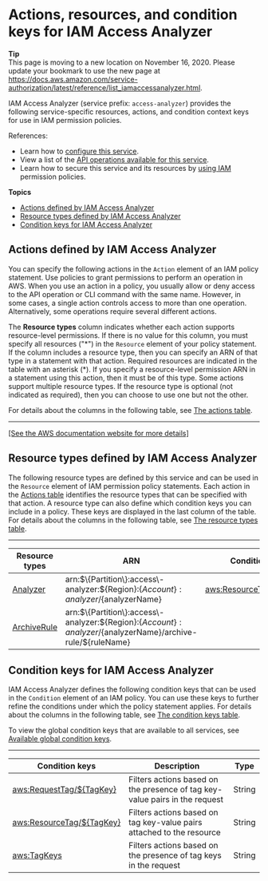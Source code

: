 # Actions, resources, and condition keys for IAM Access Analyzer<a name="list_iamaccessanalyzer"></a>

**Tip**  
This page is moving to a new location on November 16, 2020\. Please update your bookmark to use the new page at [https://docs\.aws\.amazon\.com/service\-authorization/latest/reference/list\_iamaccessanalyzer\.html](https://docs.aws.amazon.com/service-authorization/latest/reference/list_iamaccessanalyzer.html)\. 

IAM Access Analyzer \(service prefix: `access-analyzer`\) provides the following service\-specific resources, actions, and condition context keys for use in IAM permission policies\.

References:
+ Learn how to [configure this service](https://docs.aws.amazon.com/IAM/latest/UserGuide/what-is-access-analyzer.html)\.
+ View a list of the [API operations available for this service](https://docs.aws.amazon.com/access-analyzer/latest/APIReference/)\.
+ Learn how to secure this service and its resources by [using IAM](https://docs.aws.amazon.com/IAM/latest/UserGuide/access-analyzer-permissions.html) permission policies\.

**Topics**
+ [Actions defined by IAM Access Analyzer](#iamaccessanalyzer-actions-as-permissions)
+ [Resource types defined by IAM Access Analyzer](#iamaccessanalyzer-resources-for-iam-policies)
+ [Condition keys for IAM Access Analyzer](#iamaccessanalyzer-policy-keys)

## Actions defined by IAM Access Analyzer<a name="iamaccessanalyzer-actions-as-permissions"></a>

You can specify the following actions in the `Action` element of an IAM policy statement\. Use policies to grant permissions to perform an operation in AWS\. When you use an action in a policy, you usually allow or deny access to the API operation or CLI command with the same name\. However, in some cases, a single action controls access to more than one operation\. Alternatively, some operations require several different actions\.

The **Resource types** column indicates whether each action supports resource\-level permissions\. If there is no value for this column, you must specify all resources \("\*"\) in the `Resource` element of your policy statement\. If the column includes a resource type, then you can specify an ARN of that type in a statement with that action\. Required resources are indicated in the table with an asterisk \(\*\)\. If you specify a resource\-level permission ARN in a statement using this action, then it must be of this type\. Some actions support multiple resource types\. If the resource type is optional \(not indicated as required\), then you can choose to use one but not the other\.

For details about the columns in the following table, see [The actions table](reference_policies_actions-resources-contextkeys.md#actions_table)\.


****  
[\[See the AWS documentation website for more details\]](http://docs.aws.amazon.com/IAM/latest/UserGuide/list_iamaccessanalyzer.html)

## Resource types defined by IAM Access Analyzer<a name="iamaccessanalyzer-resources-for-iam-policies"></a>

The following resource types are defined by this service and can be used in the `Resource` element of IAM permission policy statements\. Each action in the [Actions table](#iamaccessanalyzer-actions-as-permissions) identifies the resource types that can be specified with that action\. A resource type can also define which condition keys you can include in a policy\. These keys are displayed in the last column of the table\. For details about the columns in the following table, see [The resource types table](reference_policies_actions-resources-contextkeys.md#resources_table)\.


****  

| Resource types | ARN | Condition keys | 
| --- | --- | --- | 
|   [ Analyzer ](https://docs.aws.amazon.com/IAM/latest/UserGuide/access-analyzer-getting-started.html#permission-resources)  |  arn:$\{Partition\}:access\-analyzer:$\{Region\}:$\{Account\}:analyzer/$\{analyzerName\}  |   [ aws:ResourceTag/$\{TagKey\} ](#iamaccessanalyzer-aws_ResourceTag___TagKey_)   | 
|   [ ArchiveRule ](https://docs.aws.amazon.com/IAM/latest/UserGuide/access-analyzer-getting-started.html#permission-resources)  |  arn:$\{Partition\}:access\-analyzer:$\{Region\}:$\{Account\}:analyzer/$\{analyzerName\}/archive\-rule/$\{ruleName\}  |  | 

## Condition keys for IAM Access Analyzer<a name="iamaccessanalyzer-policy-keys"></a>

IAM Access Analyzer defines the following condition keys that can be used in the `Condition` element of an IAM policy\. You can use these keys to further refine the conditions under which the policy statement applies\. For details about the columns in the following table, see [The condition keys table](reference_policies_actions-resources-contextkeys.md#context_keys_table)\.

To view the global condition keys that are available to all services, see [Available global condition keys](reference_policies_condition-keys.html#AvailableKeys)\.


****  

| Condition keys | Description | Type | 
| --- | --- | --- | 
|   [ aws:RequestTag/$\{TagKey\} ](https://docs.aws.amazon.com/IAM/latest/UserGuide/reference_policies_condition-keys.html#condition-keys-requesttag)  | Filters actions based on the presence of tag key\-value pairs in the request | String | 
|   [ aws:ResourceTag/$\{TagKey\} ](https://docs.aws.amazon.com/IAM/latest/UserGuide/reference_policies_iam-condition-keys.html#condition-keys-resourcetag)  | Filters actions based on tag key\-value pairs attached to the resource | String | 
|   [ aws:TagKeys ](https://docs.aws.amazon.com/IAM/latest/UserGuide/reference_policies_iam-condition-keys.html#condition-keys-tagkeys)  | Filters actions based on the presence of tag keys in the request | String | 